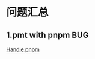# 问题汇总

## 1.pmt with pnpm BUG

[Handle pnpm](https://github.com/Errorname/prisma-multi-tenant/issues/50)


<!-- // /**
//  *
// interface Options {
//   // add array of model to just generate them by `pal g`
//   models?: string[];
//   // models output path
//   output: string;
//   // add onDelete.cascade() function on deleteOne and deleteMany mutations default false
//   onDelete?: boolean;
//   // exclude fields from all models
//   excludeFields: string[];
//   // exclude queries or mutations for one or more models
//   excludeModels: { name: string; queries?: boolean; mutations?: boolean }[];
//   // disable all queries for all models
//   disableQueries?: boolean;
//   // disable all mutations for all models
//   disableMutations?: boolean;
//   // exclude fields from one or more models will merge it with general excludeFields
//   excludeFieldsByModel: { [modelName: string]: string[] };
//   // exclude queries and mutations for one or more model it's object with key : model name value array of QueriesAndMutations type
//   excludeQueriesAndMutationsByModel: {
//     [modelName: string]: QueriesAndMutations[];
//   };
//   // exclude queries and mutations for all models array of QueriesAndMutations type
//   excludeQueriesAndMutations: QueriesAndMutations[];
// }

// type QueriesAndMutations =
//   | 'findOne'
//   | 'findMany'
//   | 'findCount'
//   | 'aggregate'
//   | 'createOne'
//   | 'updateOne'
//   | 'upsertOne'
//   | 'deleteOne'
//   | 'updateMany'
//   | 'deleteMany';
//  */ -->
